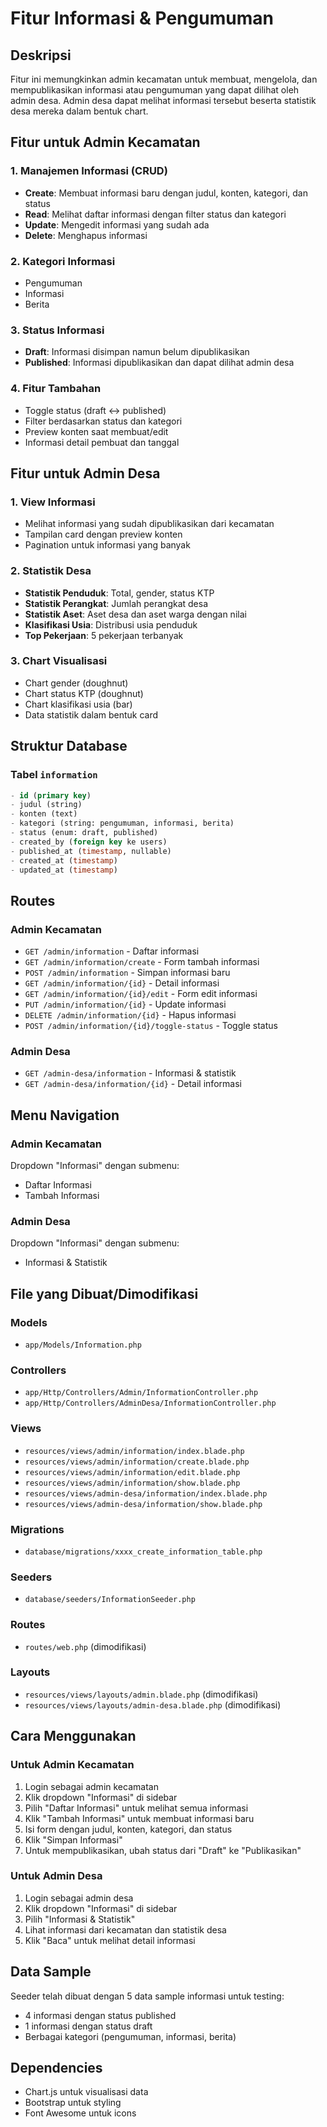 # Fitur Informasi & Pengumuman

## Deskripsi

Fitur ini memungkinkan admin kecamatan untuk membuat, mengelola, dan mempublikasikan informasi atau pengumuman yang dapat dilihat oleh admin desa. Admin desa dapat melihat informasi tersebut beserta statistik desa mereka dalam bentuk chart.

## Fitur untuk Admin Kecamatan

### 1. Manajemen Informasi (CRUD)

-   **Create**: Membuat informasi baru dengan judul, konten, kategori, dan status
-   **Read**: Melihat daftar informasi dengan filter status dan kategori
-   **Update**: Mengedit informasi yang sudah ada
-   **Delete**: Menghapus informasi

### 2. Kategori Informasi

-   Pengumuman
-   Informasi
-   Berita

### 3. Status Informasi

-   **Draft**: Informasi disimpan namun belum dipublikasikan
-   **Published**: Informasi dipublikasikan dan dapat dilihat admin desa

### 4. Fitur Tambahan

-   Toggle status (draft ↔ published)
-   Filter berdasarkan status dan kategori
-   Preview konten saat membuat/edit
-   Informasi detail pembuat dan tanggal

## Fitur untuk Admin Desa

### 1. View Informasi

-   Melihat informasi yang sudah dipublikasikan dari kecamatan
-   Tampilan card dengan preview konten
-   Pagination untuk informasi yang banyak

### 2. Statistik Desa

-   **Statistik Penduduk**: Total, gender, status KTP
-   **Statistik Perangkat**: Jumlah perangkat desa
-   **Statistik Aset**: Aset desa dan aset warga dengan nilai
-   **Klasifikasi Usia**: Distribusi usia penduduk
-   **Top Pekerjaan**: 5 pekerjaan terbanyak

### 3. Chart Visualisasi

-   Chart gender (doughnut)
-   Chart status KTP (doughnut)
-   Chart klasifikasi usia (bar)
-   Data statistik dalam bentuk card

## Struktur Database

### Tabel `information`

```sql
- id (primary key)
- judul (string)
- konten (text)
- kategori (string: pengumuman, informasi, berita)
- status (enum: draft, published)
- created_by (foreign key ke users)
- published_at (timestamp, nullable)
- created_at (timestamp)
- updated_at (timestamp)
```

## Routes

### Admin Kecamatan

-   `GET /admin/information` - Daftar informasi
-   `GET /admin/information/create` - Form tambah informasi
-   `POST /admin/information` - Simpan informasi baru
-   `GET /admin/information/{id}` - Detail informasi
-   `GET /admin/information/{id}/edit` - Form edit informasi
-   `PUT /admin/information/{id}` - Update informasi
-   `DELETE /admin/information/{id}` - Hapus informasi
-   `POST /admin/information/{id}/toggle-status` - Toggle status

### Admin Desa

-   `GET /admin-desa/information` - Informasi & statistik
-   `GET /admin-desa/information/{id}` - Detail informasi

## Menu Navigation

### Admin Kecamatan

Dropdown "Informasi" dengan submenu:

-   Daftar Informasi
-   Tambah Informasi

### Admin Desa

Dropdown "Informasi" dengan submenu:

-   Informasi & Statistik

## File yang Dibuat/Dimodifikasi

### Models

-   `app/Models/Information.php`

### Controllers

-   `app/Http/Controllers/Admin/InformationController.php`
-   `app/Http/Controllers/AdminDesa/InformationController.php`

### Views

-   `resources/views/admin/information/index.blade.php`
-   `resources/views/admin/information/create.blade.php`
-   `resources/views/admin/information/edit.blade.php`
-   `resources/views/admin/information/show.blade.php`
-   `resources/views/admin-desa/information/index.blade.php`
-   `resources/views/admin-desa/information/show.blade.php`

### Migrations

-   `database/migrations/xxxx_create_information_table.php`

### Seeders

-   `database/seeders/InformationSeeder.php`

### Routes

-   `routes/web.php` (dimodifikasi)

### Layouts

-   `resources/views/layouts/admin.blade.php` (dimodifikasi)
-   `resources/views/layouts/admin-desa.blade.php` (dimodifikasi)

## Cara Menggunakan

### Untuk Admin Kecamatan

1. Login sebagai admin kecamatan
2. Klik dropdown "Informasi" di sidebar
3. Pilih "Daftar Informasi" untuk melihat semua informasi
4. Klik "Tambah Informasi" untuk membuat informasi baru
5. Isi form dengan judul, konten, kategori, dan status
6. Klik "Simpan Informasi"
7. Untuk mempublikasikan, ubah status dari "Draft" ke "Publikasikan"

### Untuk Admin Desa

1. Login sebagai admin desa
2. Klik dropdown "Informasi" di sidebar
3. Pilih "Informasi & Statistik"
4. Lihat informasi dari kecamatan dan statistik desa
5. Klik "Baca" untuk melihat detail informasi

## Data Sample

Seeder telah dibuat dengan 5 data sample informasi untuk testing:

-   4 informasi dengan status published
-   1 informasi dengan status draft
-   Berbagai kategori (pengumuman, informasi, berita)

## Dependencies

-   Chart.js untuk visualisasi data
-   Bootstrap untuk styling
-   Font Awesome untuk icons
